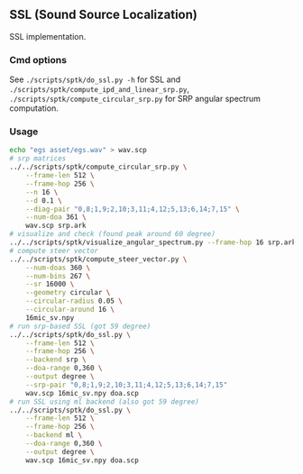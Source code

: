 ## SSL (Sound Source Localization)

SSL implementation.

### Cmd options

See `./scripts/sptk/do_ssl.py -h` for SSL and `./scripts/sptk/compute_ipd_and_linear_srp.py`, `./scripts/sptk/compute_circular_srp.py` for SRP angular spectrum computation.

### Usage

```bash
echo "egs asset/egs.wav" > wav.scp
# srp matrices
../../scripts/sptk/compute_circular_srp.py \
    --frame-len 512 \
    --frame-hop 256 \
    --n 16 \
    --d 0.1 \
    --diag-pair "0,8;1,9;2,10;3,11;4,12;5,13;6,14;7,15" \
    --num-doa 361 \
    wav.scp srp.ark
# visualize and check (found peak around 60 degree)
../../scripts/sptk/visualize_angular_spectrum.py --frame-hop 16 srp.ark
# compute steer vector
../../scripts/sptk/compute_steer_vector.py \
    --num-doas 360 \
    --num-bins 267 \
    --sr 16000 \
    --geometry circular \
    --circular-radius 0.05 \
    --circular-around 16 \
    16mic_sv.npy
# run srp-based SSL (got 59 degree)
../../scripts/sptk/do_ssl.py \
    --frame-len 512 \
    --frame-hop 256 \
    --backend srp \
    --doa-range 0,360 \
    --output degree \
    --srp-pair "0,8;1,9;2,10;3,11;4,12;5,13;6,14;7,15" 
    wav.scp 16mic_sv.npy doa.scp
# run SSL using ml backend (also got 59 degree)
../../scripts/sptk/do_ssl.py \
    --frame-len 512 \
    --frame-hop 256 \
    --backend ml \
    --doa-range 0,360 \
    --output degree \
    wav.scp 16mic_sv.npy doa.scp
```